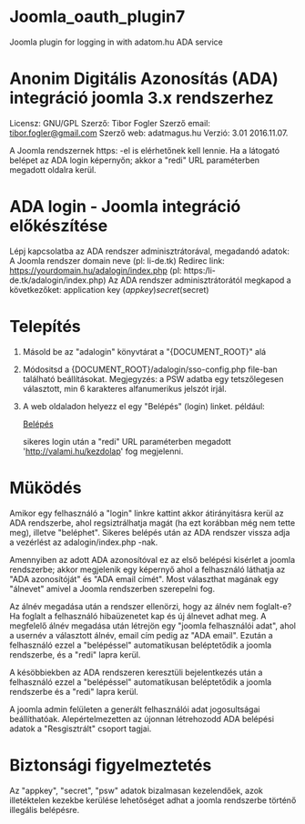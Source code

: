 # Joomla_oauth_plugin7

Joomla plugin for logging in with adatom.hu ADA service

Anonim Digitális Azonosítás (ADA) integráció joomla 3.x rendszerhez
===================================================================

Licensz: GNU/GPL
Szerző: Tibor Fogler 
Szerző email: tibor.fogler@gmail.com
Szerző web: adatmagus.hu
Verzió: 3.01   2016.11.07.

A Joomla rendszernek https: -el is elérhetőnek kell lennie.
Ha a látogató belépet az ADA login képernyőn; akkor a "redi" URL paraméterben megadott oldalra kerül.

ADA login - Joomla integráció előkészítése
==========================================
Lépj kapcsolatba az ADA rendszer adminisztrátorával, megadandó adatok:
   A Joomla rendszer domain neve (pl: li-de.tk)
   Redirec link: https://yourdomain.hu/adalogin/index.php  (pl: https:/li-de.tk/adalogin/index.php)
Az ADA rendszer adminisztrátorától megkapod a következőket:
   application key ($appkey)
   secret ($secret)

Telepítés
=========
1. Másold be az "adalogin" könyvtárat a "{DOCUMENT_ROOT}" alá
2. Módositsd a {DOCUMENT_ROOT}/adalogin/sso-config.php file-ban található beállításokat.
   Megjegyzés: a PSW adatba egy tetszőlegesen választott, min 6 karakteres alfanumerikus jelszót irjál.
3. A web oldaladon helyezz el egy "Belépés" (login) linket.
   például: 
   
   <a href="<?php echo JURI::root().'adalogin/index.php?redi=base64_encode('http://valami.hu/kezdolap'); ?>">Belépés</a>
   
   sikeres login után a "redi" URL paraméterben megadott 'http://valami.hu/kezdolap'  fog megjelenni.

Müködés
=======
Amikor egy felhasználó a "login" linkre kattint akkor átirányitásra kerül az
ADA rendszerbe, ahol regsiztrálhatja magát (ha ezt korábban még nem tette meg),
illetve "beléphet". Sikeres belépés után az ADA rendszer vissza adja a vezérlést
az adalogin/index.php -nak.

Amennyiben az adott ADA azonosítóval ez az első belépési kisérlet a joomla rendszerbe;
akkor megjelenik egy képernyő ahol a felhasználó láthatja az 
"ADA azonosítóját" és "ADA email címét". Most választhat magának egy "álnevet" amivel
a Joomla rendszerben szerepelni fog. 

Az álnév megadása után a rendszer ellenörzi, hogy
az álnév nem foglalt-e? Ha foglalt a felhasználó hibaüzenetet kap és új álnevet
adhat meg. A megfelelő álnév megadása után létrejön egy "joomla felhasználói adat", ahol a usernév
a választott álnév, email cím pedig az "ADA email". Ezután a felhasználó ezzel a "belépéssel"
automatikusan beléptetődik a joomla rendszerbe, és a "redi" lapra kerül.

A késöbbiekben az ADA rendszeren keresztüli bejelentkezés után a felhasználó
ezzel a "belépéssel" automatikusan beléptetődik a joomla rendszerbe és a "redi" lapra kerül.



A joomla admin felületen a generált felhasználói adat jogosultságai beállíthatóak.
Alepértelmezetten az újonnan létrehozodd ADA belépési adatok a "Resgisztrált" csoport tagjai.

Biztonsági figyelmeztetés
=========================
Az "appkey", "secret", "psw" adatok
bizalmasan kezelendőek, azok illetéktelen kezekbe kerülése lehetőséget adhat a 
joomla rendszerbe történő illegális belépésre.












